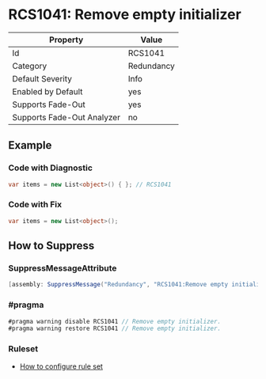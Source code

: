# RCS1041: Remove empty initializer

Property | Value
--- | ---
Id|RCS1041
Category|Redundancy
Default Severity|Info
Enabled by Default|yes
Supports Fade\-Out|yes
Supports Fade\-Out Analyzer|no

## Example

### Code with Diagnostic

```csharp
var items = new List<object>() { }; // RCS1041
```

### Code with Fix

```csharp
var items = new List<object>();
```

## How to Suppress

### SuppressMessageAttribute

```csharp
[assembly: SuppressMessage("Redundancy", "RCS1041:Remove empty initializer.", Justification = "<Pending>")]
```

### \#pragma

```csharp
#pragma warning disable RCS1041 // Remove empty initializer.
#pragma warning restore RCS1041 // Remove empty initializer.
```

### Ruleset

* [How to configure rule set](../HowToConfigureAnalyzers.md)
